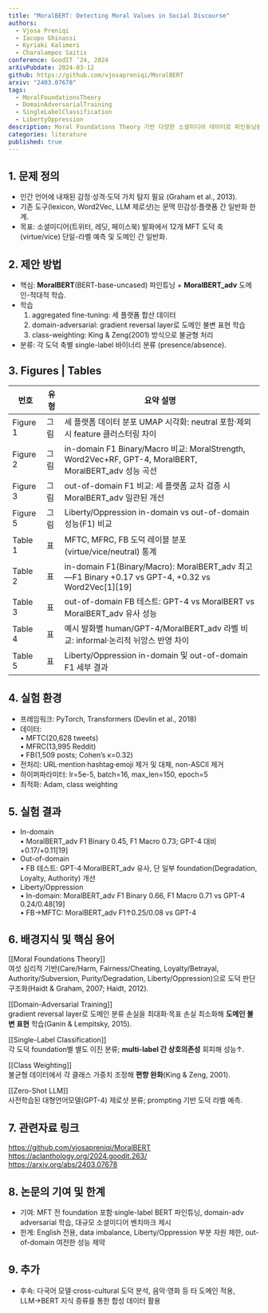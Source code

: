 ```yaml
---
title: "MoralBERT: Detecting Moral Values in Social Discourse"
authors:
  - Vjosa Preniqi
  - Iacopo Ghinassi
  - Kyriaki Kalimeri
  - Charalampos Saitis
conference: GoodIT ’24, 2024
arXivPubdate: 2024-03-12
github: https://github.com/vjosapreniqi/MoralBERT
arxiv: "2403.07678"
tags:
  - MoralFoundationsTheory
  - DomainAdversarialTraining
  - SingleLabelClassification
  - LibertyOppression
description: Moral Foundations Theory 기반 다양한 소셜미디어 데이터로 파인튜닝된 BERT 모델을 통해 사회적 담론 내 도덕적 가치를 탐지
categories: literature
published: true
---
```


## 1. 문제 정의
- 인간 언어에 내재된 감정·성격·도덕 가치 탐지 필요 (Graham et al., 2013).  
- 기존 도구(lexicon, Word2Vec, LLM 제로샷)는 문맥 민감성·플랫폼 간 일반화 한계.  
- 목표: 소셜미디어(트위터, 레딧, 페이스북) 발화에서 12개 MFT 도덕 축(virtue/vice) 단일-라벨 예측 및 도메인 간 일반화.

## 2. 제안 방법
- 핵심: **MoralBERT**(BERT-base-uncased) 파인튜닝 + **MoralBERT_adv** 도메인-적대적 학습.  
- 학습  
  1. aggregated fine-tuning: 세 플랫폼 합산 데이터  
  2. domain-adversarial: gradient reversal layer로 도메인 불변 표현 학습  
  3. class-weighting: King & Zeng(2001) 방식으로 불균형 처리  
- 분류: 각 도덕 축별 single-label 바이너리 분류 (presence/absence).

## 3. Figures | Tables
| 번호       | 유형     | 요약 설명                                                                                                       |
|----------|--------|--------------------------------------------------------------------------------------------------------------|
| Figure 1  | 그림     | 세 플랫폼 데이터 분포 UMAP 시각화: neutral 포함·제외 시 feature 클러스터링 차이                                    |
| Figure 2  | 그림     | in-domain F1 Binary/Macro 비교: MoralStrength, Word2Vec+RF, GPT-4, MoralBERT, MoralBERT_adv 성능 곡선              |
| Figure 3  | 그림     | out-of-domain F1 비교: 세 플랫폼 교차 검증 시 MoralBERT_adv 일관된 개선                                          |
| Figure 5  | 그림     | Liberty/Oppression in-domain vs out-of-domain 성능(F1) 비교                                                     |
| Table 1   | 표      | MFTC, MFRC, FB 도덕 레이블 분포(virtue/vice/neutral) 통계                                                   |
| Table 2   | 표      | in-domain F1(Binary/Macro): MoralBERT_adv 최고—F1 Binary +0.17 vs GPT-4, +0.32 vs Word2Vec[1][19]                |
| Table 3   | 표      | out-of-domain FB 테스트: GPT-4 vs MoralBERT vs MoralBERT_adv 유사 성능                                          |
| Table 4   | 표      | 예시 발화별 human/GPT-4/MoralBERT_adv 라벨 비교: informal·논리적 뉘앙스 반영 차이                                  |
| Table 5   | 표      | Liberty/Oppression in-domain 및 out-of-domain F1 세부 결과                                                     |

## 4. 실험 환경
- 프레임워크: PyTorch, Transformers (Devlin et al., 2018)  
- 데이터:  
  • MFTC(20,628 tweets)  
  • MFRC(13,995 Reddit)  
  • FB(1,509 posts; Cohen’s κ=0.32)  
- 전처리: URL·mention·hashtag·emoji 제거 및 대체, non-ASCII 제거  
- 하이퍼파라미터: lr=5e-5, batch=16, max_len=150, epoch=5  
- 최적화: Adam, class weighting  

## 5. 실험 결과
- In-domain  
  • MoralBERT_adv F1 Binary 0.45, F1 Macro 0.73; GPT-4 대비 +0.17/+0.11[19]  
- Out-of-domain  
  • FB 테스트: GPT-4·MoralBERT_‍adv 유사, 단 일부 foundation(Degradation, Loyalty, Authority) 개선  
- Liberty/Oppression  
  • In-domain: MoralBERT_adv F1 Binary 0.66, F1 Macro 0.71 vs GPT-4 0.24/0.48[19]  
  • FB→MFTC: MoralBERT_adv F1↑0.25/0.08 vs GPT-4  

## 6. 배경지식 및 핵심 용어
[[Moral Foundations Theory]]  
여섯 심리적 기반(Care/Harm, Fairness/Cheating, Loyalty/Betrayal, Authority/Subversion, Purity/Degradation, Liberty/Oppression)으로 도덕 판단 구조화(​Haidt & Graham, 2007; Haidt, 2012).

[[Domain-Adversarial Training]]  
gradient reversal layer로 도메인 분류 손실을 최대화·목표 손실 최소화해 **도메인 불변 표현** 학습(​Ganin & Lempitsky, 2015).

[[Single-Label Classification]]  
각 도덕 foundation별 별도 이진 분류; **multi-label 간 상호의존성** 회피해 성능↑.

[[Class Weighting]]  
불균형 데이터에서 각 클래스 가중치 조정해 **편향 완화**(King & Zeng, 2001).

[[Zero-Shot LLM]]  
사전학습된 대형언어모델(GPT-4) 제로샷 분류; prompting 기반 도덕 라벨 예측.

## 7. 관련자료 링크
https://github.com/vjosapreniqi/MoralBERT  
https://aclanthology.org/2024.goodit.263/  
https://arxiv.org/abs/2403.07678  

## 8. 논문의 기여 및 한계
- 기여: MFT 전 foundation 포함·single-label BERT 파인튜닝, domain-adv adversarial 학습, 대규모 소셜미디어 벤치마크 제시  
- 한계: English 전용, data imbalance, Liberty/Oppression 부분 자원 제한, out-of-domain 여전한 성능 제약  

## 9. 추가
- 후속: 다국어 모델·cross-cultural 도덕 분석, 음악·영화 등 타 도메인 적용, LLM→BERT 지식 증류를 통한 합성 데이터 활용  
